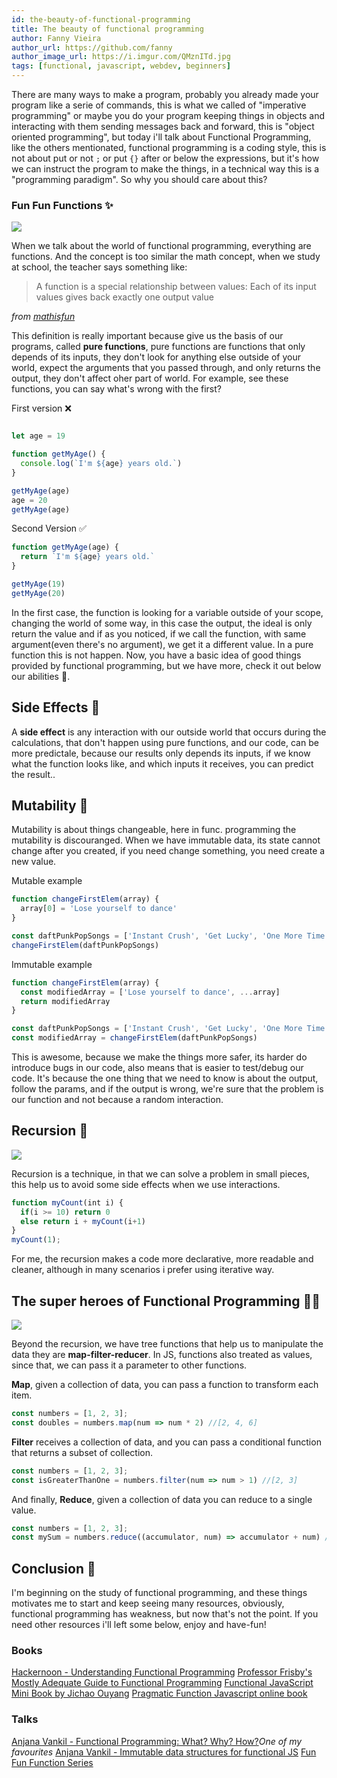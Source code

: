 ```yaml
---
id: the-beauty-of-functional-programming
title: The beauty of functional programming
author: Fanny Vieira
author_url: https://github.com/fanny
author_image_url: https://i.imgur.com/QMznITd.jpg
tags: [functional, javascript, webdev, beginners]
---
```


There are many ways to make a program, probably you already made your program like a serie of commands, this is what we called of "imperative programming" or maybe you do your program keeping things in objects and interacting with them sending messages back and forward, this is "object oriented programming", but today i'll talk about Functional Programming, like the others mentionated, functional programming is a coding style, this is not about put or not `;` or put  `{}` after or below the expressions, but it's how we can instruct the program to make the things, in a technical way this is a "programming paradigm". So why you should care about this? <!--truncate-->

### Fun Fun Functions ✨

![](https://media.giphy.com/media/XOXdQszYm4I3m/giphy.gif)

When we talk about the world of functional programming, everything are functions. And the concept is too similar the math concept, when we study at school, the teacher says something like: 
> A function is a special relationship between values: Each of its input values gives back exactly one output value

*from [mathisfun](https://www.mathsisfun.com/sets/function.html)*

This definition is really important because give us the basis of our programs, called **pure functions**, pure functions are functions that only depends of its inputs, they don't look for anything else outside of your world, expect the arguments that you passed through, and only returns the output, they don't affect oher part of world. For example, see these functions, you can say what's wrong with the first?


First version ❌
```js

let age = 19

function getMyAge() {
  console.log(`I'm ${age} years old.`)
}

getMyAge(age)
age = 20
getMyAge(age)
```

Second Version ✅
```js
function getMyAge(age) {
  return `I'm ${age} years old.`
}

getMyAge(19)
getMyAge(20)
```

In the first case, the function is looking for a variable outside of your scope, changing the world of some way, in this case the output, the ideal is only return the value and if as you noticed, if we call the function, with same argument(even there's no argument), we get it a different value. In a pure function this is not happen.
Now, you have a basic idea of good things provided by functional programming, but we have more, check it out below our abilities 💪.

## Side Effects 🌊

A **side effect** is any interaction with our outside world that occurs during the calculations, that don't happen using pure functions, and our code, can be more predictale, because our results only depends its inputs, if we know what the function looks like, and which inputs it receives, you can predict the result..


## Mutability 🐺

Mutability is about things changeable, here in func. programming the mutability is discouranged. When we have immutable data, its state cannot change after you created, if you need change something, you need create a new value. 


Mutable example
```js
function changeFirstElem(array) {
  array[0] = 'Lose yourself to dance'
}

const daftPunkPopSongs = ['Instant Crush', 'Get Lucky', 'One More Time']
changeFirstElem(daftPunkPopSongs)
```

Immutable example
```js
function changeFirstElem(array) {
  const modifiedArray = ['Lose yourself to dance', ...array]
  return modifiedArray
}

const daftPunkPopSongs = ['Instant Crush', 'Get Lucky', 'One More Time']
const modifiedArray = changeFirstElem(daftPunkPopSongs)

```

This is awesome, because we make the things more safer, its harder do introduce bugs in our code, also means that is easier to test/debug our code. It's because the one thing that we need to know is about the output, follow the params, and if the output is wrong, we're sure that the problem is our function and not because a random interaction.


## Recursion 🥞

![](https://miro.medium.com/max/506/1*W1MmCSV4cJUnT7TuANWIOw.gif)

Recursion is a technique, in that we can solve a problem in small pieces, this help us to avoid some side effects when we use interactions.

```js
function myCount(int i) {
  if(i >= 10) return 0
  else return i + myCount(i+1)
}
myCount(1);
```
For me, the recursion makes a code more declarative, more readable and cleaner, although in many scenarios i prefer using iterative way.


## The super heroes of Functional Programming 🧚‍♀️

![](https://miro.medium.com/max/785/1*yD7P1I36G1jTProLQwEXxA.jpeg)

Beyond the recursion, we have tree functions that help us to manipulate the data they are **map-filter-reducer**. In JS, functions also treated as values, since that, we can pass it a parameter to other functions.

**Map**, given a collection of data, you can pass a function to transform each item.
```js
const numbers = [1, 2, 3];
const doubles = numbers.map(num => num * 2) //[2, 4, 6]
```
**Filter** receives a collection of data, and you can pass a conditional function that returns a subset of collection. 
```js
const numbers = [1, 2, 3];
const isGreaterThanOne = numbers.filter(num => num > 1) //[2, 3]
```
And finally, **Reduce**, given a collection of data you can reduce to a single value.
```js
const numbers = [1, 2, 3];
const mySum = numbers.reduce((accumulator, num) => accumulator + num) //6
```


## Conclusion 💃

I'm beginning on the study of functional programming, and these things motivates me to start and keep seeing many resources, obviously, functional programming has weakness, but now that's not the point. If you need other resources i'll left some below, enjoy and have-fun!

### Books
[Hackernoon - Understanding Functional Programming](https://hackernoon.com/understanding-functional-programming-with-javascript-41eb3fa8c2a)
[Professor Frisby's Mostly Adequate Guide to Functional Programming](https://mostly-adequate.gitbooks.io/mostly-adequate-guide/content/)
[Functional JavaScript Mini Book by Jichao Ouyang](https://jcouyang.gitbooks.io/functional-javascript/content/en/index.html)
[Pragmatic Function Javascript online book](https://haskellcamargo.gitbooks.io/pragmatic-functional-javascript/)

### Talks

[Anjana Vankil - Functional Programming: What? Why? How?](https://www.youtube.com/watch?v=qtsbZarFzm8)*One of my favourites*
[Anjana Vankil - Immutable data structures for functional JS](https://www.youtube.com/watch?v=Wo0qiGPSV-s)
[Fun Fun Function Series](https://www.youtube.com/watch?v=BMUiFMZr7vk&list=PL0zVEGEvSaeEd9hlmCXrk5yUyqUag-n84)
